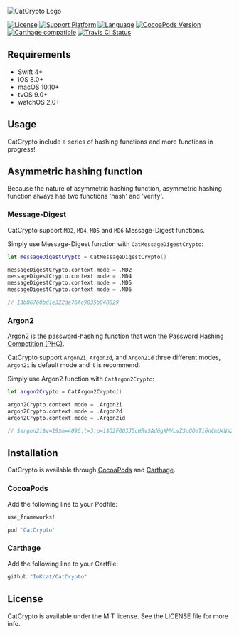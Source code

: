 ![CatCrypto Logo](https://github.com/ImKcat/CatCrypto/raw/master/CatCrypto-Logo.png)

[![License](https://img.shields.io/cocoapods/l/CatCrypto.svg?style=flat)](http://cocoapods.org/pods/CatCrypto)
[![Support Platform](https://img.shields.io/cocoapods/p/CatCrypto.svg?style=flat&colorB=7c3636)](http://cocoapods.org/pods/CatCrypto)
[![Language](https://img.shields.io/badge/Language-swift4-EF5138.svg?style=flat)](https://github.com/Carthage/Carthage)
[![CocoaPods Version](https://img.shields.io/cocoapods/v/CatCrypto.svg?style=flat)](http://cocoapods.org/pods/CatCrypto)
[![Carthage compatible](https://img.shields.io/badge/Carthage-compatible-4BC51D.svg?style=flat)](https://github.com/Carthage/Carthage)
[![Travis CI Status](http://img.shields.io/travis/ImKcat/CatCrypto.svg?style=flat)](https://travis-ci.org/ImKcat/CatCrypto)

## Requirements

- Swift 4+
- iOS 8.0+
- macOS 10.10+
- tvOS 9.0+
- watchOS 2.0+

## Usage

CatCrypto include a series of hashing functions and more functions in progress!

## Asymmetric hashing function

Because the nature of asymmetric hashing function, asymmetric hashing function always has two functions 'hash' and 'verify'.

### Message-Digest

CatCrypto support `MD2`, `MD4`, `MD5` and `MD6` Message-Digest functions.

Simply use Message-Digest function with `CatMessageDigestCrypto`:

``` swift
let messageDigestCrypto = CatMessageDigestCrypto()

messageDigestCrypto.context.mode = .MD2
messageDigestCrypto.context.mode = .MD4
messageDigestCrypto.context.mode = .MD5
messageDigestCrypto.context.mode = .MD6

// 13b86760bd1e322de76fc9035b848029
```

### Argon2

[Argon2](https://github.com/P-H-C/phc-winner-argon2) is the password-hashing function that won the [Password Hashing Competition (PHC)](https://password-hashing.net/).

CatCrypto support `Argon2i`, `Argon2d`, and `Argon2id` three different modes, `Argon2i` is default mode and it is recommend.

Simply use Argon2 function with `CatArgon2Crypto`:

``` swift
let argon2Crypto = CatArgon2Crypto()

argon2Crypto.context.mode = .Argon2i
argon2Crypto.context.mode = .Argon2d
argon2Crypto.context.mode = .Argon2id

// $argon2i$v=19$m=4096,t=3,p=1$Q2F0Q3J5cHRv$Ad6gXMVLvZ3uQOeTi6nCmU4Ns2/nPDfPD5B3yyebv8k
```

## Installation

CatCrypto is available through [CocoaPods](http://cocoapods.org) and [Carthage](https://github.com/Carthage/Carthage).

### CocoaPods

Add the following line to your Podfile:

```ruby
use_frameworks!

pod 'CatCrypto'
```

### Carthage

Add the following line to your Cartfile:

```ruby
github "ImKcat/CatCrypto"
```

## License

CatCrypto is available under the MIT license. See the LICENSE file for more info.
